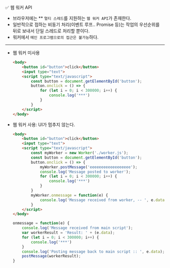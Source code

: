 ✅ 웹 워커 API

* 브라우저에는 ** `멀티 스레드`를 지원하는 `웹 워커 API`가 존재한다.
* 일반적으로 접하는 비동기 처리(이벤트 루프.. Promise 등)는 작업의 우선순위를 뒤로 보내서 단일 스레드로 처리할 뿐이다.
* 워커에서 `메인 프로그램으로의 접근은 불가능`하다.

<hr />

* 웹 워커 미사용
  ```html
  <body>
      <button id="button">click</button>
      <input type="text">
      <script type="text/javascript">
          const button = document.getElementById('button');
          button.onclick = () => {
              for (let i = 0; i < 300000; i++) {
                  console.log('***')
              }
          }
      </script>
  </body>
  ```
* 웹 워커 사용: UI가 멈추지 않는다.
  ```html
  <body>
      <button id="button">click</button>
      <input type="text">
      <script type="text/javascript">
          const myWorker = new Worker('./worker.js');
          const button = document.getElementById('button');
          button.onclick = () => {
              myWorker.postMessage('eeeeeeeeeeeeeeeeee');
              console.log('Message posted to worker');
              for (let i = 0; i < 300000; i++) {
                  console.log('***')
              }
          }
          myWorker.onmessage = function(e) {
              console.log('Message received from worker, -- ', e.data);
          }
      </script>
  </body>
  ```
  ```javascript
  onmessage = function(e) {
      console.log('Message received from main script');
      var workerResult = 'Result: ' + (e.data);
      for (let i = 0; i < 300000; i++) {
          console.log('***')
      }
      console.log('Posting message back to main script :: ', e.data);
      postMessage(workerResult);
  }
  ```